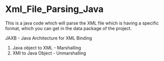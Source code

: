 # Xml_File_Parsing_Java

This is a java code which will parse the XML file which is having a specific format, which you can get in the data package of the project.

JAXB - Java Architecture for XML Binding

1. Java object to XML - Marshalling
2. XMl to Java Object - Unmarshalling